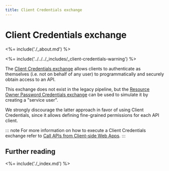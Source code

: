 ```yaml
---
title: Client Credentials exchange
---
```


# Client Credentials exchange

<%= include('./_about.md') %>

<%= include('../../../_includes/_client-credentials-warning') %>

The [Client Credentials exchange](/api-auth/grant/client-credentials) allows clients to authenticate as themselves (i.e. not on behalf of any user) to programmatically and securely obtain access to an API.

This exchange does not exist in the legacy pipeline, but the [Resource Owner Password Credentials exchange](/api-auth/tutorials/adoption/password) can be used to simulate it by creating a "service user".

We strongly discourage the latter approach in favor of using Client Credentials, since it allows defining fine-grained permissions for each API client.

::: note
  For more information on how to execute a Client Credentials exchange refer to <a href="/api-auth/grant/client-credentials">Call APIs from Client-side Web Apps</a>.
:::

## Further reading

<%= include('./_index.md') %>
